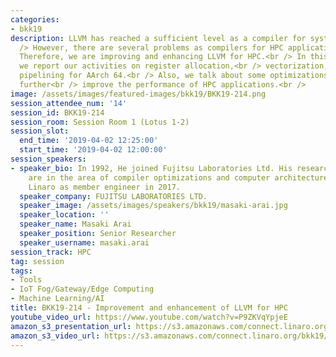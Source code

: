 ```yaml
---
categories:
- bkk19
description: LLVM has reached a sufficient level as a compiler for system programming.<br
  /> However, there are several problems as compilers for HPC applications.<br />
  Therefore, we are improving and enhancing LLVM for HPC.<br /> In this presentation,
  we report our activities on register allocation,<br /> vectorization, and software
  pipelining for AArch 64.<br /> Also, we talk about some optimizations required to
  further<br /> improve the performance of HPC applications.<br />
image: /assets/images/featured-images/bkk19/BKK19-214.png
session_attendee_num: '14'
session_id: BKK19-214
session_room: Session Room 1 (Lotus 1-2)
session_slot:
  end_time: '2019-04-02 12:25:00'
  start_time: '2019-04-02 12:00:00'
session_speakers:
- speaker_bio: In 1992, He joined Fujitsu Laboratories Ltd. His research interests
    are in the area of compiler optimizations and computer architectures. He joined
    Linaro as member engineer in 2017.
  speaker_company: FUJITSU LABORATORIES LTD.
  speaker_image: /assets/images/speakers/bkk19/masaki-arai.jpg
  speaker_location: ''
  speaker_name: Masaki Arai
  speaker_position: Senior Researcher
  speaker_username: masaki.arai
session_track: HPC
tag: session
tags:
- Tools
- IoT Fog/Gateway/Edge Computing
- Machine Learning/AI
title: BKK19-214 - Improvement and enhancement of LLVM for HPC
youtube_video_url: https://www.youtube.com/watch?v=P9ZKVqYpjeE
amazon_s3_presentation_url: https://s3.amazonaws.com/connect.linaro.org/bkk19/presentations/bkk19-214.pdf
amazon_s3_video_url: https://s3.amazonaws.com/connect.linaro.org/bkk19/videos/bkk19-214.mp4
---
```

